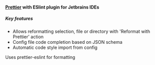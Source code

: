 #### [Prettier](https://prettier.io) with ESlint plugin for Jetbrains IDEs


##### Key features

* Allows reformatting selection, file or directory with 'Reformat with Prettier' action
* Config file code completion based on JSON schema
* Automatic code style import from config


Uses prettier-eslint for formatting